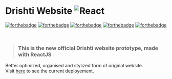 # Drishti Website ![React](https://img.shields.io/badge/react-%2320232a.svg?style=for-the-badge&logo=react&logoColor=%2361DAFB)

[![forthebadge](https://forthebadge.com/images/badges/built-with-love.svg)]()
[![forthebadge](https://forthebadge.com/images/badges/uses-js.svg)]()
[![forthebadge](https://forthebadge.com/images/badges/uses-html.svg)]()
[![forthebadge](https://forthebadge.com/images/badges/uses-css.svg)]()
[![forthebadge](https://forthebadge.com/images/badges/powered-by-electricity.svg)]()

<!-- [![forthebadge](https://forthebadge.com/images/badges/you-didnt-ask-for-this.svg)]() -->

&nbsp;  

> ### This is the new official Drishti website prototype, made with ReactJS
Better optimized, organised and stylized form of original website. \
Visit [here](https://dpansu20.github.io/drishti-website-revamped/) to see the current deployement.
